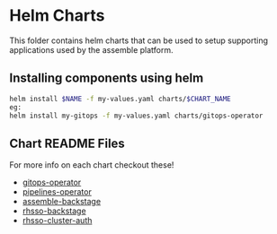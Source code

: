 # Helm Charts

This folder contains helm charts that can be used to setup supporting applications used by the assemble platform.  

## Installing components using helm

```bash
helm install $NAME -f my-values.yaml charts/$CHART_NAME
eg:
helm install my-gitops -f my-values.yaml charts/gitops-operator
```

## Chart README Files
For more info on each chart checkout these!
* [gitops-operator](/charts/gitops-operator)
* [pipelines-operator](/charts/pipelines-operator)
* [assemble-backstage](/charts/assemble-backstage)
* [rhsso-backstage](/charts/rhsso-backstage)
* [rhsso-cluster-auth](/charts/rhsso-cluster-auth)